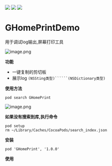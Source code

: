 ![](https://img.shields.io/badge/platform-iOS-red.svg) ![](https://img.shields.io/badge/language-Objective--C-orange.svg) 
![](https://img.shields.io/badge/license-MIT%20License-brightgreen.svg) 
# GHomePrintDemo
用于调试log输出,屏幕打印工具
<br/>

![image.png](https://upload-images.jianshu.io/upload_images/1419035-d8dd1e933bb80395.png?imageMogr2/auto-orient/strip%7CimageView2/2/w/240)

**功能**
* 一键复制的剪切板
* 展示log ```(NSSting类型)``````(NSDictionary类型)```

**使用方法**
```
pod search GHomePrint
```

![image.png](https://upload-images.jianshu.io/upload_images/1419035-b1fbdb40c65cd48b.png?imageMogr2/auto-orient/strip%7CimageView2/2/w/240)


**如果没有搜索到库,执行命令**
```
pod setup
rm ~/Library/Caches/CocoaPods/search_index.json
```

**安装**
```
pod 'GHomePrint', '1.0.0'

```

**使用**